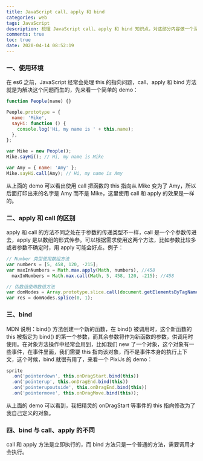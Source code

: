 ```yaml
---
title: JavaScript call、apply 和 bind
categories: web
tags: JavaScript
description: 梳理 JavaScript call、apply 和 bind 知识点，对这部分内容做一个深入理解
comments: true
toc: true
date: 2020-04-14 08:52:19
---
```


### 一、使用环境

在 es6 之前，JavaScript 经常会处理 this 的指向问题，call、apply 和 bind 方法就是为解决这个问题而生的，先来看一个简单的 demo：

```js
function People(name) {}

People.prototype = {
  name: 'Mike',
  sayHi: function () {
    console.log('Hi, my name is ' + this.name);
  },
};

var Mike = new People();
Mike.sayHi(); // Hi, my name is Mike

var Amy = { name: 'Amy' };
Mike.sayHi.call(Amy); // Hi, my name is Amy
```

从上面的 demo 可以看出使用 call 把函数的 this 指向从 Mike 变为了 Amy，所以后面打印出来的名字是 Amy 而不是 Mike，这里使用 call 和 apply 的效果是一样的。

### 二、apply 和 call 的区别

apply 和 call 的方法不同之处在于参数的传递类型不一样，call 是一个个参数传进去，apply 是以数组的形式传参。可以根据需求使用这两个方法，比如参数比较多或者参数不确定时，用 apply 可能会好点。例子：

```js
// Number 类型使用数组方法
var numbers = [5, 458, 120, -215];
var maxInNumbers = Math.max.apply(Math, numbers), //458
  maxInNumbers = Math.max.call(Math, 5, 458, 120, -215); //458
```

```js
// 伪数组使用数组方法
var domNodes = Array.prototype.slice.call(document.getElementsByTagName('div'));
var res = domNodes.splice(0, 1);
```

### 三、bind

MDN 说明：bind() 方法创建一个新的函数，在 bind() 被调用时，这个新函数的 this 被指定为 bind() 的第一个参数，而其余参数将作为新函数的参数，供调用时使用。在对象方法操作中经常会用到，比如我们 new 了一个对象，这个对象有一些事件，在事件里面，我们需要 this 指向该对象，而不是事件本身的执行上下文，这个时候，bind 就很有用了，来看一个 PixiJs 的 demo：

```js
sprite
  .on('pointerdown', this.onDragStart.bind(this))
  .on('pointerup', this.onDragEnd.bind(this))
  .on('pointerupoutside', this.onDragEnd.bind(this))
  .on('pointermove', this.onDragMove.bind(this));
```

从上面的 demo 可以看到，我把精灵的 onDragStart 等事件的 this 指向修改为了我自己定义的对象。

### 四、bind 与 call、apply 的不同

call 和 apply 方法是立即执行的，而 bind 方法只是一个普通的方法，需要调用才会执行。
